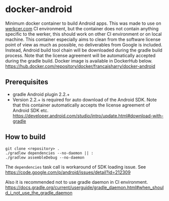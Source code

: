 # docker-android
Minimum docker container to build Android apps. This was made to use on [werkcer.com](https://app.wercker.com/) CI environment, but the container does not contain anything specific to the werker, this should work on other CI environment or on local machine. This container especially aims to clean from the software license point of view as much as possible, no deliverables from Google is included. Instead, Android build tool chain will be downloaded during the gradle build process. Note that the license agreement will be automatically accepted during the gradle build. Docker image is available in DockerHub below.
https://hub.docker.com/repository/docker/francaisharry/docker-android

## Prerequisites
- gradle Android plugin 2.2.+
 - Version 2.2.+ is required for auto download of the Android SDK. Note that this container automatically accepts the license agreement of Android SDK etc.
https://developer.android.com/studio/intro/update.html#download-with-gradle

## How to build
```
git clone <repository> .
./gradlew dependencies --no-daemon || :
./gradlew assembleDebug --no-daemon
```
The `dependencies` task call is workaround of SDK loading issue. See https://code.google.com/p/android/issues/detail?id=212309

Also it is recommended not to use gradle daemon in CI environment. https://docs.gradle.org/current/userguide/gradle_daemon.html#when_should_i_not_use_the_gradle_daemon
